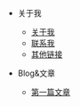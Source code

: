 * 关于我
  * [关于我](README.md)
  * [联系我](联系我.md)
  * [其他链接](qt.md)

* Blog&文章
  * [第一篇文章](blog/first01.md)
